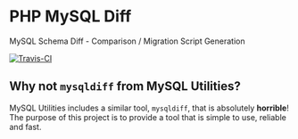 # PHP MySQL Diff
MySQL Schema Diff - Comparison / Migration Script Generation

[![Travis-CI](https://img.shields.io/travis/camcima/php-mysql-diff/master.svg)](https://travis-ci.org/camcima/php-mysql-diff)

## Why not `mysqldiff` from MySQL Utilities?
MySQL Utilities includes a similar tool, `mysqldiff`, that is absolutely **horrible**! The purpose of this project is to provide a tool that is simple to use, reliable and fast.

